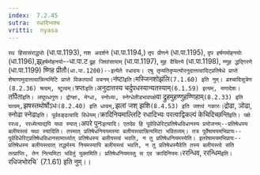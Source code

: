 ```yaml
---
index:  7.2.45
sutra:  रधादिभ्यश्च
vritti:  nyasa
---
```


`रथ हिंसासंराद्ध्योः` (धा.पा.1193), `णश अदर्शने` (धा.पा.1194,) `तृप प्रीणने` (धा.पा.1195), `दृप हर्षणमोहनयोः` (धा.1196),झ्र्`हर्षमोहनयो`--धा.पा.ट `द्रुह जिघांसायाम्` (धा.पा.1197), `मुह वैचित्त्ये` (धा.पा.1198), `ण्णुह द्धद्गिरणे` (धा.पा.1199) ष्णिह प्रीतौ` (धा.पा.1200)--इत्येते रधादयः। एषु तृप्यतिदृप्यत्योरनुदात्तत्वादिट्प्रतिषेधे प्राप्ते शेषाणामुदात्तत्वान्नित्यमिटि प्राप्ते विकल्पार्थं वचनम्। `नंष्टा` इति। `मस्जिनशोझंलि` (7.1.60) इति नुम्। व्रश्चादिसूत्रेण (8.2.36) षत्वम्, ष्टुत्वम्। `त्रप्तः` इति। `अनुदात्तस्य चर्दुपधस्यान्यतस्याम्` (6.1.59) इत्यम्, यणादेशः। `तर्पिता` इति। लघूपधगुणः। द्रोग्क्षा, मेग्धा, स्नोध्या, स्नेग्धेतीडभावपक्षे `वा द्रुहमुहण्णुहण्णिहाम्` (8.2.33) इति घत्वम्, `झषस्तथोर्षोऽधः` (8.2.40) इति धत्वम्, `झलां जश् झशि` (8.4.53) इति जश्त्वं गकारः। `द्रोढा, ञोढा, स्नोढा स्नेढा` इति। पूर्ववङ्ढत्वादि विधेयम्।
`क्रादिनियमाल्लिटि रधादिभ्यः परत्वाद्विकल्पं केचिदिच्छन्ति` इति। पक्षे ररध्व, ररध्मेत्याद्यपि यथा स्यात्। `अपरे पुनः` इत्यादि। एतदेव हि पूर्वविधेरिट्प्रतिषेधविधानस्य प्रयोजनम्--प्रतिषेधस्य बलीयस्त्वं यथा स्यादिति। तस्मात् प्रतिषेधनिययमस्या बलीयस्त्वान्नित्यमिटा भवितव्यम्। तत्र पूर्वेषामयमभिप्रायः--पूर्वविधेरिट्प्रतिषेधविधानसामार्थ्यात् प्रतिषेधस्य बलीयस्त्वं भवति, न तु प्रतिषेधनियमस्येति। इतरेषामयमभिप्रायः--प्रतिषेधस्य बलीयस्त्वात् तद्धर्मस्य नियमस्यापि बलीयस्त्वं भवति, न तु प्रतिषेधस्यैवेति तस्य बलीयस्त्वे सति तत्प्राप्तिः, तेन नित्यमिटा भवितुं युक्तमिति। प्रतिषेधनियमस्तु स एव क्रादिनियमः। `ररन्धिव, ररन्धिम` इति। `रधिजभोरचि` (7.1.61) इति नुम्।।

